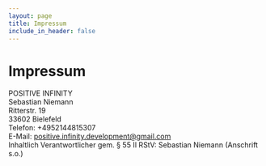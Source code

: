 ```yaml
---
layout: page
title: Impressum
include_in_header: false
---
```


# Impressum
POSITIVE INFINITY<br/>
Sebastian Niemann<br/>
Ritterstr. 19<br/>
33602 Bielefeld<br/>
Telefon: +4952144815307<br/>
E-Mail: [positive.infinity.development@gmail.com](mailto:positive.infinity.development@gmail.com)<br/>
Inhaltlich Verantwortlicher gem. § 55 II RStV: Sebastian Niemann (Anschrift s.o.)<br/>